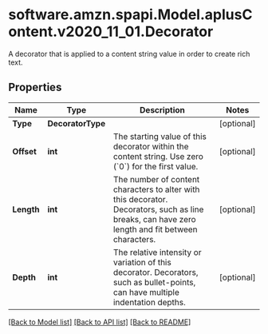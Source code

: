 # software.amzn.spapi.Model.aplusContent.v2020_11_01.Decorator
A decorator that is applied to a content string value in order to create rich text.

## Properties

Name | Type | Description | Notes
------------ | ------------- | ------------- | -------------
**Type** | **DecoratorType** |  | [optional] 
**Offset** | **int** | The starting value of this decorator within the content string. Use zero (&#x60;0&#x60;) for the first value. | [optional] 
**Length** | **int** | The number of content characters to alter with this decorator. Decorators, such as line breaks, can have zero length and fit between characters. | [optional] 
**Depth** | **int** | The relative intensity or variation of this decorator. Decorators, such as bullet-points, can have multiple indentation depths. | [optional] 

[[Back to Model list]](../README.md#documentation-for-models) [[Back to API list]](../README.md#documentation-for-api-endpoints) [[Back to README]](../README.md)


